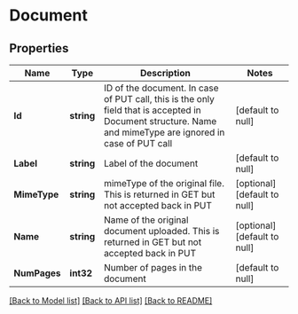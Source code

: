 # Document

## Properties
Name | Type | Description | Notes
------------ | ------------- | ------------- | -------------
**Id** | **string** | ID of the document. In case of PUT call, this is the only field that is accepted in Document structure. Name and mimeType are ignored in case of PUT call | [default to null]
**Label** | **string** | Label of the document | [default to null]
**MimeType** | **string** | mimeType of the original file. This is returned in GET but not accepted back in PUT | [optional] [default to null]
**Name** | **string** | Name of the original document uploaded. This is returned in GET but not accepted back in PUT | [optional] [default to null]
**NumPages** | **int32** | Number of pages in the document | [default to null]

[[Back to Model list]](../README.md#documentation-for-models) [[Back to API list]](../README.md#documentation-for-api-endpoints) [[Back to README]](../README.md)


